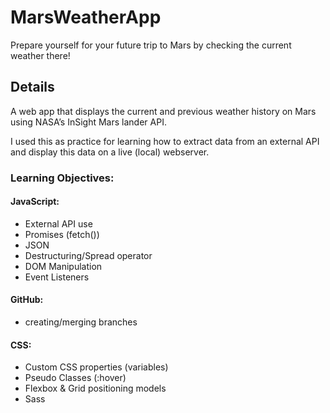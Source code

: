 # MarsWeatherApp
Prepare yourself for your future trip to Mars by checking the current weather there!

## Details
A web app that displays the current and previous weather history on Mars using NASA’s InSight Mars lander API.

I used this as practice for learning how to extract data from an external API and display this data on a live (local) webserver.

### Learning Objectives:
 #### JavaScript:
  - External API use
  - Promises (fetch())
  - JSON
  - Destructuring/Spread operator
  - DOM Manipulation 
  - Event Listeners
  
  #### GitHub:
  - creating/merging branches
 
  #### CSS:
  - Custom CSS properties (variables)
  - Pseudo Classes (:hover)
  - Flexbox & Grid positioning models
  - Sass


  
